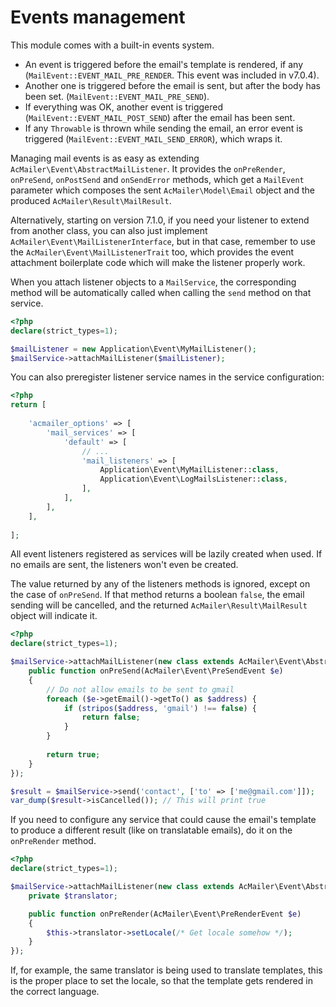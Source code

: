 # Events management

This module comes with a built-in events system.

- An event is triggered before the email's template is rendered, if any (`MailEvent::EVENT_MAIL_PRE_RENDER`. This event was included in v7.0.4).
- Another one is triggered before the email is sent, but after the body has been set. (`MailEvent::EVENT_MAIL_PRE_SEND`).
- If everything was OK, another event is triggered (`MailEvent::EVENT_MAIL_POST_SEND`) after the email has been sent.
- If any `Throwable` is thrown while sending the email, an error event is triggered (`MailEvent::EVENT_MAIL_SEND_ERROR`), which wraps it.

Managing mail events is as easy as extending `AcMailer\Event\AbstractMailListener`. It provides the `onPreRender`, `onPreSend`, `onPostSend` and `onSendError` methods, which get a `MailEvent` parameter which composes the sent `AcMailer\Model\Email` object and the produced `AcMailer\Result\MailResult`.

Alternatively, starting on version 7.1.0, if you need your listener to extend from another class, you can also just implement `AcMailer\Event\MailListenerInterface`, but in that case, remember to use the `AcMailer\Event\MailListenerTrait` too, which provides the event attachment boilerplate code which will make the listener properly work.

When you attach listener objects to a `MailService`, the corresponding method will be automatically called when calling the `send` method on that service.

```php
<?php
declare(strict_types=1);

$mailListener = new Application\Event\MyMailListener();
$mailService->attachMailListener($mailListener);
```

You can also preregister listener service names in the service configuration:

```php
<?php
return [
    
    'acmailer_options' => [
        'mail_services' => [
            'default' => [
                // ...
                'mail_listeners' => [
                    Application\Event\MyMailListener::class,
                    Application\Event\LogMailsListener::class,
                ],
            ],
        ],
    ],
    
];
```

All event listeners registered as services will be lazily created when used. If no emails are sent, the listeners won't even be created.

The value returned by any of the listeners methods is ignored, except on the case of `onPreSend`. If that method returns a boolean `false`, the email sending will be cancelled, and the returned `AcMailer\Result\MailResult` object will indicate it.

```php
<?php
declare(strict_types=1);

$mailService->attachMailListener(new class extends AcMailer\Event\AbstractMailListener {
    public function onPreSend(AcMailer\Event\PreSendEvent $e)
    {
        // Do not allow emails to be sent to gmail
        foreach ($e->getEmail()->getTo() as $address) {
            if (stripos($address, 'gmail') !== false) {
                return false;
            }
        }
        
        return true;
    }
});

$result = $mailService->send('contact', ['to' => ['me@gmail.com']]);
var_dump($result->isCancelled()); // This will print true
```

If you need to configure any service that could cause the email's template to produce a different result (like on translatable emails), do it on the `onPreRender` method.

```php
<?php
declare(strict_types=1);

$mailService->attachMailListener(new class extends AcMailer\Event\AbstractMailListener {
    private $translator;

    public function onPreRender(AcMailer\Event\PreRenderEvent $e)
    {
        $this->translator->setLocale(/* Get locale somehow */);
    }
});
```

If, for example, the same translator is being used to translate templates, this is the proper place to set the locale, so that the template gets rendered in the correct language.

